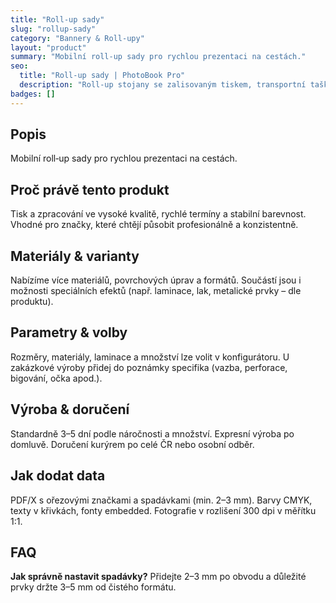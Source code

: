 ```yaml
---
title: "Roll-up sady"
slug: "rollup-sady"
category: "Bannery & Roll-upy"
layout: "product"
summary: "Mobilní roll‑up sady pro rychlou prezentaci na cestách."
seo:
  title: "Roll-up sady | PhotoBook Pro"
  description: "Roll‑up stojany se zalisovaným tiskem, transportní taška v ceně."
badges: []
---
```

## Popis
Mobilní roll‑up sady pro rychlou prezentaci na cestách.

## Proč právě tento produkt
Tisk a zpracování ve vysoké kvalitě, rychlé termíny a stabilní barevnost. Vhodné pro značky, které chtějí působit profesionálně a konzistentně.

## Materiály & varianty
Nabízíme více materiálů, povrchových úprav a formátů. Součástí jsou i možnosti speciálních efektů (např. laminace, lak, metalické prvky – dle produktu).

## Parametry & volby
Rozměry, materiály, laminace a množství lze volit v konfigurátoru. U zakázkové výroby přidej do poznámky specifika (vazba, perforace, bigování, očka apod.).

## Výroba & doručení
Standardně 3–5 dní podle náročnosti a množství. Expresní výroba po domluvě. Doručení kurýrem po celé ČR nebo osobní odběr.

## Jak dodat data
PDF/X s ořezovými značkami a spadávkami (min. 2–3 mm). Barvy CMYK, texty v křivkách, fonty embedded. Fotografie v rozlišení 300 dpi v měřítku 1:1.

## FAQ
**Jak správně nastavit spadávky?** Přidejte 2–3 mm po obvodu a důležité prvky držte 3–5 mm od čistého formátu.
